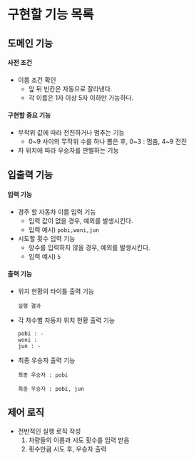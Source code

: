 # 구현할 기능 목록

## 도메인 기능

#### 사전 조건

- 이름 조건 확인
    - 앞 뒤 빈칸은 자동으로 잘라낸다.
    - 각 이름은 1자 이상 5자 이하만 가능하다.

#### 구현할 중요 기능

- 무작위 값에 따라 전진하거나 멈추는 기능
    - 0~9 사이의 무작위 수를 하나 뽑은 후, 0~3 : 멈춤, 4~9 전진
- 차 위치에 따라 우승자를 판별하는 기능

## 입출력 기능

#### 입력 기능

- 경주 할 자동차 이름 입력 기능
    - 입력 값이 없을 경우, 예외를 발생시킨다.
    - 입력 예시) `pobi,woni,jun`
- 시도할 횟수 입력 기능
    - 양수를 입력하지 않을 경우, 예외를 발생시킨다.
    - 입력 예시) `5`

#### 출력 기능
- 위치 현황의 타이틀 출력 기능
  ```text
  실행 결과
  ```

- 각 차수별 자동차 위치 현황 출력 기능
   ```text
   pobi : -
   woni :
   jun : -
   ```
- 최종 우승자 출력 기능
   ```text
   최종 우승자 : pobi
   ```
   ```text
   최종 우승자 : pobi, jun
   ```

## 제어 로직
- 전반적인 실행 로직 작성
  1. 차량들의 이름과 시도 횟수를 입력 받음
  2. 횟수만큼 시도 후, 우승자 출력
